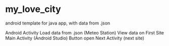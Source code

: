 # my_love_city
android template for java app, with data from .json


Android Activity
Load data from .json (Meteo Station)
View data on First Site Main Activity (Android Studio)
Button open Next Activity (next site)
